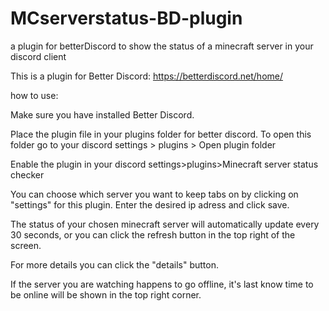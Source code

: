 # MCserverstatus-BD-plugin
a plugin for betterDiscord to show the status of a minecraft server in your discord client

This is a plugin for Better Discord: https://betterdiscord.net/home/

how to use:

Make sure you have installed Better Discord.

Place the plugin file in your plugins folder for better discord. To open this folder go 
to your discord settings > plugins > Open plugin folder

Enable the plugin in your discord settings>plugins>Minecraft server status checker

You can choose which server you want to keep tabs on by clicking on "settings" for this plugin.
Enter the desired ip adress and click save.


The status of your chosen minecraft server will automatically update every 30 seconds, or you can click 
the refresh button in the top right of the screen.

For more details you can click the "details" button.

If the server you are watching happens to go offline, it's last know time to be online will be shown
in the top right corner.
